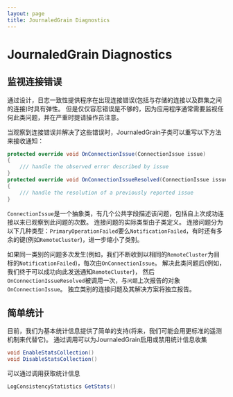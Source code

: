 ```yaml
---
layout: page
title: JournaledGrain Diagnostics
---
```


# JournaledGrain Diagnostics


## 监视连接错误

通过设计，日志一致性提供程序在出现连接错误(包括与存储的连接以及群集之间的连接)时具有弹性。 但是仅仅容忍错误是不够的，因为应用程序通常需要监视任何此类问题，并在严重时提请操作员注意。

当观察到连接错误并解决了这些错误时，JournaledGrain子类可以重写以下方法来接收通知：

```csharp
protected override void OnConnectionIssue(ConnectionIssue issue) 
{
    /// handle the observed error described by issue             
}
protected override void OnConnectionIssueResolved(ConnectionIssue issue) 
{
    /// handle the resolution of a previously reported issue             
}
```

`ConnectionIssue`是一个抽象类，有几个公共字段描述该问题，包括自上次成功连接以来已观察到此问题的次数。 连接问题的实际类型由子类定义。 连接问题分为以下几种类型：`PrimaryOperationFailed`要么`NotificationFailed`，有时还有多余的键(例如`RemoteCluster`)，进一步缩小了类别。

如果同一类别的问题多次发生(例如，我们不断收到以相同的`RemoteCluster`为目标的`NotificationFailed`)，每次由`OnConnectionIssue`。 解决此类问题后(例如，我们终于可以成功向此发送通知`RemoteCluster`)， 然后`OnConnectionIssueResolved`被调用一次，与`问题`上次报告的对象`OnConnectionIssue`。 独立类别的连接问题及其解决方案将独立报告。

## 简单统计

目前，我们为基本统计信息提供了简单的支持(将来，我们可能会用更标准的遥测机制来代替它)。 通过调用可以为JournaledGrain启用或禁用统计信息收集

```csharp
void EnableStatsCollection()
void DisableStatsCollection()
```

可以通过调用获取统计信息

 ```csharp
LogConsistencyStatistics GetStats()
```
